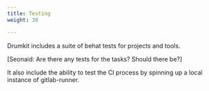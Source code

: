 ```yaml
---
title: Testing
weight: 30

---
```


Drumkit includes a suite of behat tests for projects and tools.

[Seonaid: Are there any tests for the tasks? Should there be?]

It also include the ability to test the CI process by spinning up a local instance of gitlab-runner.